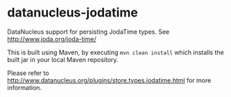 datanucleus-jodatime
====================

DataNucleus support for persisting JodaTime types. See http://www.joda.org/joda-time/

This is built using Maven, by executing `mvn clean install` which installs the built jar in your local Maven
repository.

Please refer to http://www.datanucleus.org/plugins/store.types.jodatime.html  for more information.
